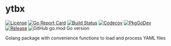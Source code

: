 # ytbx

[![License](https://img.shields.io/github/license/gonvenience/ytbx.svg)](https://github.com/gonvenience/ytbx/blob/main/LICENSE)
[![Go Report Card](https://goreportcard.com/badge/github.com/gonvenience/ytbx)](https://goreportcard.com/report/github.com/gonvenience/ytbx)
[![Build Status](https://travis-ci.org/gonvenience/ytbx.svg?branch=main)](https://travis-ci.org/gonvenience/ytbx)
[![Codecov](https://img.shields.io/codecov/c/github/gonvenience/ytbx/main.svg)](https://codecov.io/gh/gonvenience/ytbx)
[![PkgGoDev](https://pkg.go.dev/badge/github.com/gonvenience/ytbx)](https://pkg.go.dev/github.com/gonvenience/ytbx)
[![Release](https://img.shields.io/github/release/gonvenience/ytbx.svg)](https://github.com/gonvenience/ytbx/releases/latest)
![GitHub go.mod Go version](https://img.shields.io/github/go-mod/go-version/gonvenience/ytbx)

Golang package with convenience functions to load and process YAML files
